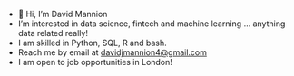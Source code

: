 - 👋 Hi, I’m David Mannion
- I’m interested in data science, fintech and machine learning ... anything data related really!
- I am skilled in Python, SQL, R and bash.
- Reach me by email at davidjmannion4@gmail.com
- I am open to job opportunities in London!

<!---
david-mannion/david-mannion is a ✨ special ✨ repository because its `README.md` (this file) appears on your GitHub profile.
You can click the Preview link to take a look at your changes.
--->

